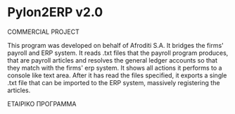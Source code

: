 # Pylon2ERP v2.0

COMMERCIAL PROJECT

This program was developed on behalf of Afroditi S.A. It bridges the firms' payroll and ERP system. It reads .txt files
that the payroll program produces, that are payroll articles and resolves the general ledger accounts so that they match 
with the firms' erp system. It shows all actions it performs to a console like text area. After it has read the files 
specified, it exports a single .txt file that can be imported to the ERP system, massively registering the articles.


ΕΤΑΙΡΙΚΟ ΠΡΟΓΡΑΜΜΑ
